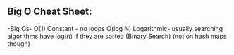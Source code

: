 Big O Cheat Sheet:
-----------------

-Big Os-
O(1) Constant - no loops
O(log N) Logarithmic- usually searching algorithms have log(n) if they are sorted (Binary Search) (not on hash maps though)
